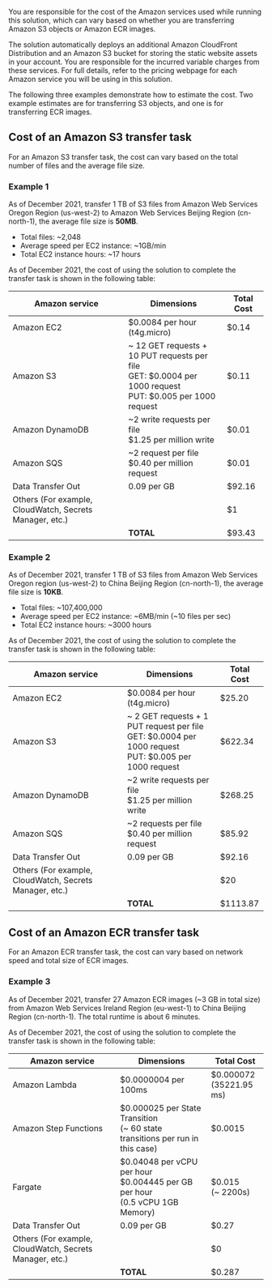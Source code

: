You are responsible for the cost of the Amazon services used while running this solution, which can vary based on whether you are transferring Amazon S3 objects or Amazon ECR images.

The solution automatically deploys an additional Amazon CloudFront Distribution and an Amazon S3 bucket for storing the static website assets in your account. You are responsible for the incurred variable charges from these services. For full details, refer to the pricing webpage for each Amazon service you will be using in this solution. 

The following three examples demonstrate how to estimate the cost. Two example estimates are for transferring S3 objects, and one is for transferring ECR images.

## Cost of an Amazon S3 transfer task

For an Amazon S3 transfer task, the cost can vary based on the total number of files and the average file size. 

### Example 1

As of December 2021, transfer 1 TB of S3 files from Amazon Web Services Oregon Region (us-west-2) to Amazon Web Services Beijing Region (cn-north-1), the average file size is **50MB**.

- Total files: ~2,048
- Average speed per EC2 instance: ~1GB/min
- Total EC2 instance hours: ~17 hours

As of December 2021, the cost of using the solution to complete the transfer task is shown in the following table:

| Amazon service | Dimensions | Total Cost |
|----------|--------|--------|
| Amazon EC2 | $0.0084 per hour (t4g.micro) |	$0.14
| Amazon S3 |  ~ 12 GET requests + 10 PUT requests per file <br> GET: $0.0004 per 1000 request <br> PUT: $0.005 per 1000 request | $0.11
| Amazon DynamoDB | ~2 write requests per file <br>  $1.25 per million write |$0.01
| Amazon SQS | ~2 request per file <br>  $0.40 per million request | $0.01
| Data Transfer Out | 0.09 per GB | $92.16
| Others (For example, CloudWatch, Secrets Manager, etc.)   |  |  $1
 | | **TOTAL** |  $93.43

### Example 2

As of December 2021, transfer 1 TB of S3 files from Amazon Web Services Oregon region (us-west-2) to China Beijing Region (cn-north-1), the average file size is **10KB**.

- Total files: ~107,400,000
- Average speed per EC2 instance: ~6MB/min (~10 files per sec)
- Total EC2 instance hours: ~3000 hours

As of December 2021, the cost of using the solution to complete the transfer task is shown in the following table:

| Amazon service | Dimensions | Total Cost |
|----------|--------|--------|
| Amazon EC2 | $0.0084 per hour (t4g.micro) |	$25.20
| Amazon S3 |  ~ 2 GET requests + 1 PUT request per file <br> GET: $0.0004 per 1000 request <br> PUT: $0.005 per 1000 request | $622.34
| Amazon DynamoDB | ~2 write requests per file <br>  $1.25 per million write |$268.25
| Amazon SQS | ~2 requests per file <br>  $0.40 per million request | $85.92
| Data Transfer Out | 0.09 per GB | $92.16
| Others (For example, CloudWatch, Secrets Manager, etc.)  |  | $20
 | | **TOTAL** | $1113.87

## Cost of an Amazon ECR transfer task

For an Amazon ECR transfer task, the cost can vary based on network speed and total size of ECR images.  

### Example 3

As of December 2021, transfer 27 Amazon ECR images (~3 GB in total size) from Amazon Web Services Ireland Region (eu-west-1) to China Beijing Region (cn-north-1). The total runtime is about 6 minutes. 

As of December 2021, the cost of using the solution to complete the transfer task is shown in the following table:

| Amazon service | Dimensions | Total Cost |
|----------|--------|--------|
| Amazon Lambda | $0.0000004 per 100ms |	$0.000072 <br>(35221.95 ms)
| Amazon Step Functions | $0.000025 per State Transition <br> (~ 60 state transitions per run in this case) | $0.0015 
| Fargate | $0.04048 per vCPU per hour <br> $0.004445 per GB per hour <br> (0.5 vCPU 1GB Memory)| $0.015 <br> (~ 2200s)
| Data Transfer Out | 0.09 per GB | $0.27
| Others (For example, CloudWatch, Secrets Manager, etc.)   |  | $0
 | | **TOTAL** |  $0.287